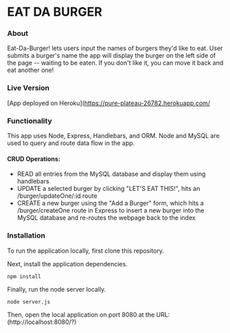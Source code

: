 # EAT DA BURGER

### About
Eat-Da-Burger! lets users input the names of burgers they'd like to eat. User submits a burger's name the app will display the burger on the left side of the page -- waiting to be eaten. If you don't like it, you can move it back and eat another one! 

### Live Version

[App deployed on Heroku](https://pure-plateau-26782.herokuapp.com/

### Functionality

This app uses Node, Express, Handlebars, and ORM. Node and MySQL are used to query and route data flow in the app.

#### CRUD Operations:

- READ all entries from the MySQL database and display them using handlebars
- UPDATE a selected burger by clicking "LET'S EAT THIS!", hits an /burger/updateOne/:id route 
- CREATE a new burger using the "Add a Burger" form, which hits a /burger/createOne route in Express to insert a new burger into the MySQL database and re-routes the webpage back to the index

### Installation

To run the application locally, first clone this repository.

Next, install the application dependencies.

`npm install`

Finally, run the node server locally.

`node server.js`

Then, open the local application on port 8080 at the URL: (http://localhost:8080/?)
